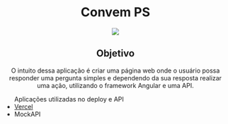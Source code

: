 <h1 align="Center">Convem PS</h1>
<p align="center">
<img src="https://img.shields.io/badge/STATUS-FINALIZADO-red"/>
</p>
<h2 align="Center">Objetivo</h2>
<p align="Center">O intuito dessa aplicação é criar uma página web onde o usuário possa responder uma 
pergunta simples e dependendo da sua resposta realizar uma ação, utilizando o framework Angular e uma API.
</p>
<ul>
  Aplicações utilizadas no deploy e API
  <li>
    <a href="https://convem-ps.vercel.app/" terget="_blank">Vercel</a>
  </li>
  <li>MockAPI</li>
</ul>
